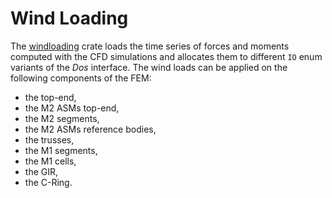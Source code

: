 # Wind Loading

The [windloading](https://github.com/rconan/windloading) crate loads the time series of forces and moments computed with the CFD simulations and allocates them to different `IO` enum variants of the *Dos* interface. 
The wind loads can be applied on the following components of the FEM:
 - the top-end,
 - the M2 ASMs top-end,
 - the M2 segments,
 - the M2 ASMs reference bodies,
 - the trusses,
 - the M1 segments,
 - the M1 cells,
 - the GIR,
 - the C-Ring.
